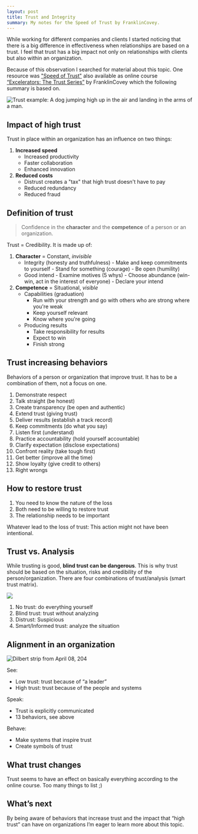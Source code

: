 ```yaml
---
layout: post
title: Trust and Integrity 
summary: My notes for the Speed of Trust by FranklinCovey.
---
```


While working for different companies and clients I started noticing that there is a big difference in effectiveness when relationships are based on a trust. I feel that trust has a big impact not only on relationships with clients but also within an organization.

Because of this observation I searched for material about this topic. One resource was ["Speed of Trust"](http://www.speedoftrust.com) also available as online course [“Excelerators: The Trust Series”](http://www.franklincovey.com/tc/solutions/online-learning/franklincovey-on-demand/excelerators) by FranklinCovey which the following summary is based on.

![Trust example: A dog jumping high up in the air and landing in the arms of a man.](https://media.giphy.com/media/u6sdOrCj98cVi/giphy.gif)


## Impact of high trust 

Trust in place within an organization has an influence on two things:

1. **Increased speed**
    - Increased productivity
    - Faster collaboration
    - Enhanced innovation 
2. **Reduced costs**
    - Distrust creates a "tax" that high trust doesn't have to pay
    - Reduced redundancy
    - Reduced fraud

## Definition of trust

> Confidence in the **character** and the **competence** of a person or an organization.

Trust = Credibility. It is made up of: 

1. **Character** = Constant, *invisible*
    * Integrity (honesty and truthfulness)
    	  - Make and keep commitments to yourself
    	  - Stand for something (courage)
    	  - Be open (humility)
    * Good intend
    	  - Examine motives (5 whys)
    	  - Choose abundance (win-win, act in the interest of everyone)
    	  - Declare your intend
2. **Competence** = Situational, *visible*
    * Capabilities (graduation)
        - Run with your strength and go with others who are strong where you're weak
        - Keep yourself relevant
        - Know where you're going
    * Producing results 
        - Take responsibility for results
        - Expect to win 
        - Finish strong 

## Trust increasing behaviors 

Behaviors of a person or organization that improve trust. It has to be a combination of them, not a focus on one.

1. Demonstrate respect 
2. Talk straight (be honest)
3. Create transparency (be open and authentic)
4. Extend trust (giving trust)
5. Deliver results (establish a track record)
6. Keep commitments (do what you say)
7. Listen first (understand)
8. Practice accountability (hold yourself accountable)
9. Clarify expectation (disclose expectations)
10. Confront reality (take tough first)
11. Get better (improve all the time)
12. Show loyalty (give credit to others)
13. Right wrongs 

## How to restore trust

1. You need to know the nature of the loss
2. Both need to be willing to restore trust
3. The relationship needs to be important

Whatever lead to the loss of trust: This action might not have been intentional.

## Trust vs. Analysis

While trusting is good, **blind trust can be dangerous**. This is why trust should be based on the situation, risks and credibility of the person/organization. There are four combinations of trust/analysis (smart trust matrix).

![](http://www.speedoftrust.com/images/photos/Smart%20Trust%20Matrix.png)

1. No trust: do everything yourself
2. Blind trust: trust without analyzing
3. Distrust: Suspicious 
4. Smart/Informed trust: analyze the situation


## Alignment in an organization

![Dilbert strip from April 08, 204](http://assets.amuniversal.com/d06331106d5301301d7c001dd8b71c47)

See:

 - Low trust: trust because of “a leader”
 - High trust: trust because of the people and systems

Speak:

 - Trust is explicitly communicated
 - 13 behaviors, see above

Behave:

 - Make systems that inspire trust
 - Create symbols of trust

## What trust changes

Trust seems to have an effect on basically everything according to the online course. Too many things to list ;)

## What’s next

By being aware of behaviors that increase trust and the impact that “high trust” can have on organizations I’m eager to learn more about this topic.

